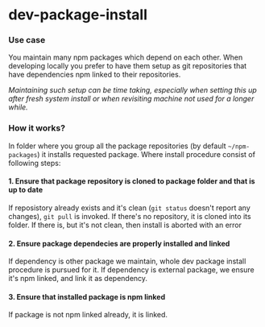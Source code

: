 # dev-package-install

### Use case

You maintain many npm packages which depend on each other. When developing locally you prefer to have them setup as git repositories that have dependencies npm linked to their repositories.

_Maintaining such setup can be time taking, especially when setting this up after fresh system install or when revisiting machine not used for a longer while._

### How it works?

In folder where you group all the package repositories (by default `~/npm-packages`) it installs requested package.
Where install procedure consist of following steps:

#### 1. Ensure that package repository is cloned to package folder and that is up to date

If reposistory already exists and it's clean (`git status` doesn't report any changes), `git pull` is invoked.
If there's no repository, it is cloned into its folder.
If there is, but it's not clean, then install is aborted with an error

#### 2. Ensure package dependecies are properly installed and linked

If dependency is other package we maintain, whole dev package install procedure is pursued for it.
If dependency is external package, we ensure it's npm linked, and link it as dependency.

#### 3. Ensure that installed package is npm linked

If package is not npm linked already, it is linked.
